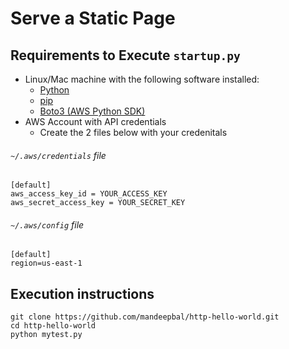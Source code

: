 # Serve a Static Page
## Requirements to Execute `startup.py`
  * Linux/Mac machine with the following software installed:
    * [Python](https://www.python.org/downloads/)
    * [pip](https://pip.pypa.io/en/latest/installing.html#install-pip)
    * [Boto3 (AWS Python SDK)](https://aws.amazon.com/sdk-for-python/)
  * AWS Account with API credentials
    * Create the 2 files below with your credenitals

###### `~/.aws/credentials` file
```
[default]
aws_access_key_id = YOUR_ACCESS_KEY
aws_secret_access_key = YOUR_SECRET_KEY
```

###### `~/.aws/config` file
```
[default]
region=us-east-1
```

## Execution instructions
```
git clone https://github.com/mandeepbal/http-hello-world.git
cd http-hello-world
python mytest.py
```
